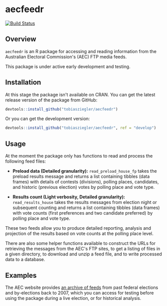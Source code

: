 # aecfeedr

<!-- badges: start -->
[![Build Status](https://travis-ci.org/tobiasziegler/aecfeedr.svg?branch=develop)](https://travis-ci.org/tobiasziegler/aecfeedr)
<!-- badges: end -->

## Overview

`aecfeedr` is an R package for accessing and reading information from the Australian Electoral Commission's (AEC) FTP media feeds.

This package is under active early development and testing.

## Installation

At this stage the package isn't available on CRAN. You can get the latest release version of the package from GitHub:

``` r
devtools::install_github("tobiasziegler/aecfeedr")
```

Or you can get the development version:

``` r
devtools::install_github("tobiasziegler/aecfeedr", ref = "develop")
```

## Usage

At the moment the package only has functions to read and process the following feed files:

- **Preload data (Detailed granularity):** `read_preload_house_fp` takes the preload results message and returns a list containing tibbles (data frames) with details of contests (divisions), polling places, candidates, and historic (previous election) votes by polling place and vote type.

- **Results count (Light verbosity, Detailed granularity):** `read_results_house` takes the results messages from election night or subsequent counting and returns a list containing tibbles (data frames) with vote counts (first preferences and two candidate preferred) by polling place and vote type.

These two feeds allow you to produce detailed reporting, analysis and projection of the results based on vote counts at the polling place level.

There are also some helper functions available to construct the URLs for retrieving the messages from the AEC's FTP sites, to get a listing of files in a given directory, to download and unzip a feed file, and to write processed data to a database.

## Examples

The AEC website provides [an archive of feeds](https://results.aec.gov.au/) from past federal elections and by-elections back to 2007, which you can access for testing before using the package during a live election, or for historical analysis.
